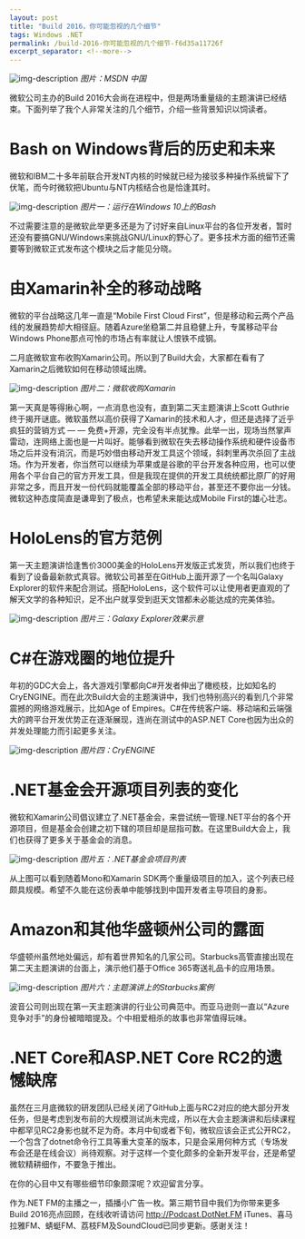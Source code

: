 ```yaml
---
layout: post
title: "Build 2016，你可能忽视的几个细节"
tags: Windows .NET
permalink: /build-2016-你可能忽视的几个细节-f6d35a11726f
excerpt_separator: <!--more-->
---
```

![img-description](/images/msdn.png)
_图片：MSDN 中国_

微软公司主办的Build 2016大会尚在进程中，但是两场重量级的主题演讲已经结束。下面列举了我个人非常关注的几个细节，介绍一些背景知识以饲读者。
<!--more-->

# Bash on Windows背后的历史和未来

微软和IBM二十多年前联合开发NT内核的时候就已经为接驳多种操作系统留下了伏笔，而今时微软把Ubuntu与NT内核结合也是恰逢其时。

![img-description](/images/bash.png)
_图片一：运行在Windows 10上的Bash_

不过需要注意的是微软此举更多还是为了讨好来自Linux平台的各位开发者，暂时还没有要搞GNU/Windows来挑战GNU/Linux的野心了。更多技术方面的细节还需要等到微软正式发布这个模块之后才能见分晓。

# 由Xamarin补全的移动战略

微软的平台战略这几年一直是“Mobile First Cloud First”，但是移动和云两个产品线的发展趋势却大相径庭。随着Azure坐稳第二并且稳健上升，专属移动平台Windows Phone那点可怜的市场占有率就让人恨铁不成钢。

二月底微软宣布收购Xamarin公司。所以到了Build大会，大家都在看有了Xamarin之后微软如何在移动领域出牌。

![img-description](/images/xamarin-plus.png)
_图片二：微软收购Xamarin_

第一天真是等得揪心啊，一点消息也没有，直到第二天主题演讲上Scott Guthrie终于揭开谜底。微软虽然以高价获得了Xamarin的技术和人才，但还是选择了近乎疯狂的营销方式 — — 免费+开源，完全没有半点犹豫。此举一出，现场当然掌声雷动，连网络上面也是一片叫好。能够看到微软在失去移动操作系统和硬件设备市场之后并没有消沉，而是巧妙借由移动开发工具这个领域，斜刺里再次杀回了主战场。作为开发者，你当然可以继续为苹果或是谷歌的平台开发各种应用，也可以使用各个平台自己的官方开发工具，但是我现在提供的开发工具统统都比原厂的好用非常之多，而且开发一份代码就能覆盖全部的移动平台，甚至还不要你出一分钱。微软这种态度简直是谦卑到了极点，也希望未来能达成Mobile First的雄心壮志。

# HoloLens的官方范例

第一天主题演讲恰逢售价3000美金的HoloLens开发版正式发货，所以我们也终于看到了设备最新款式真容。微软公司甚至在GitHub上面开源了一个名叫Galaxy Explorer的软件来配合测试。搭配HoloLens，这个软件可以让使用者更直观的了解天文学的各种知识，足不出户就享受到逛天文馆都未必能达成的完美体验。

![img-description](/images/hololens.png)
_图片三：Galaxy Explorer效果示意_

# C#在游戏圈的地位提升

年初的GDC大会上，各大游戏引擎都向C#开发者伸出了橄榄枝，比如知名的CryENGINE。而在此次Build大会的主题演讲中，我们也特别高兴的看到几个非常震撼的网络游戏展示，比如Age of Empires。C#在传统客户端、移动端和云端强大的跨平台开发优势正在逐渐展现，连尚在测试中的ASP.NET Core也因为出众的并发处理能力而引起更多关注。

![img-description](/images/cryengine.png)
_图片四：CryENGINE_

# .NET基金会开源项目列表的变化

微软和Xamarin公司倡议建立了.NET基金会，来尝试统一管理.NET平台的各个开源项目，但是基金会创建之初下辖的项目却是屈指可数。在这里Build大会上，我们也获得了更多关于基金会的消息。

![img-description](/images/net-foundation.png)
_图片五：.NET基金会项目列表_

从上图可以看到随着Mono和Xamarin SDK两个重量级项目的加入，这个列表已经颇具规模。希望不久能在这份表单中能够找到中国开发者主导项目的身影。

# Amazon和其他华盛顿州公司的露面

华盛顿州虽然地处偏远，却有着世界知名的几家公司。Starbucks高管直接出现在第二天主题演讲的台面上，演示他们基于Office 365寄送礼品卡的应用场景。

![img-description](/images/starbucks.png)
_图片六：主题演讲上的Starbucks案例_

波音公司则出现在第一天主题演讲的行业公司典范中。而亚马逊则一直以“Azure竞争对手”的身份被暗暗提及。个中相爱相杀的故事也非常值得玩味。

# .NET Core和ASP.NET Core RC2的遗憾缺席

虽然在三月底微软的研发团队已经关闭了GitHub上面与RC2对应的绝大部分开发任务，但是考虑到发布前的大规模测试尚未完成，所以在大会主题演讲和后续课程中都罕见RC2身影也就不足为奇。本月中旬或者下旬，微软应该会正式公开RC2，一个包含了dotnet命令行工具等重大变革的版本，只是会采用何种方式（专场发布会还是在线会议）尚待观察。对于这样一个变化颇多的全新开发平台，还是希望微软精耕细作，不要急于推出。

在你的心目中又有哪些细节印象颇深呢？欢迎留言分享。

作为.NET FM的主播之一，插播小广告一枚。第三期节目中我们为你带来更多Build 2016亮点回顾，在线收听请访问 http://Podcast.DotNet.FM iTunes、喜马拉雅FM、蜻蜓FM、荔枝FM及SoundCloud已同步更新。感谢关注！
